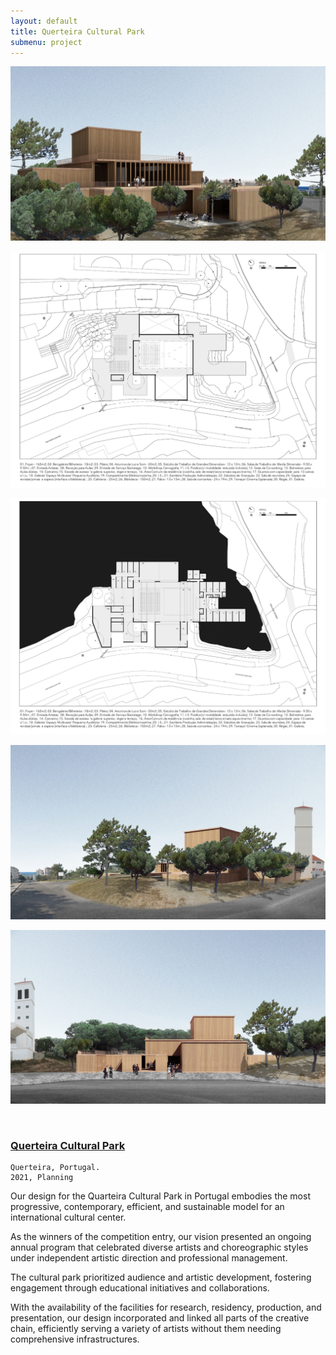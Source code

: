 ```yaml
---
layout: default
title: Querteira Cultural Park
submenu: project
---
```


![Fountain ](/works/11_quarteira-cultural-park/01-min.jpg)

![Fountain ](/works/11_quarteira-cultural-park/02-min.jpg)

![Fountain ](/works/11_quarteira-cultural-park/03-min.jpg)

![Fountain ](/works/11_quarteira-cultural-park/04-min.jpg)

![Fountain ](/works/11_quarteira-cultural-park/05-min.jpg)

<br id="scr-to-here" />

### [Querteira Cultural Park](#navigation-content)

	Querteira, Portugal.
	2021, Planning

Our design for the Quarteira Cultural Park in Portugal embodies the most progressive, contemporary, efficient, and sustainable model for an international cultural center.

As the winners of the competition entry, our vision presented an ongoing annual program that celebrated diverse artists and choreographic styles under independent artistic direction and professional management.

The cultural park prioritized audience and artistic development, fostering engagement through educational initiatives and collaborations.

With the availability of the facilities for research, residency, production, and presentation, our design incorporated and linked all parts of the creative chain, efficiently serving a variety of artists without them needing comprehensive infrastructures.
